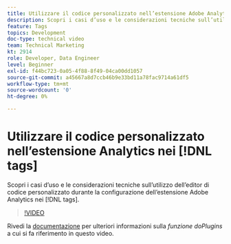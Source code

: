```yaml
---
title: Utilizzare il codice personalizzato nell’estensione Adobe Analytics nei  [!DNL tags]
description: Scopri i casi d’uso e le considerazioni tecniche sull’utilizzo dell’editor di codice personalizzato durante la configurazione dell’estensione Adobe Analytics nei  [!DNL tags].
feature: Tags
topics: Development
doc-type: technical video
team: Technical Marketing
kt: 2914
role: Developer, Data Engineer
level: Beginner
exl-id: f44bc723-0a05-4f88-8f49-04ca00dd1057
source-git-commit: a45667a8d7ccb46b9e33bd11a78fac9714a61df5
workflow-type: tm+mt
source-wordcount: '0'
ht-degree: 0%

---
```


# Utilizzare il codice personalizzato nell’estensione Analytics nei [!DNL tags]

Scopri i casi d’uso e le considerazioni tecniche sull’utilizzo dell’editor di codice personalizzato durante la configurazione dell’estensione Adobe Analytics nei [!DNL tags].

>[!VIDEO](https://video.tv.adobe.com/v/27272/?quality=12&learn=on)

Rivedi la [documentazione](https://experienceleague.adobe.com/docs/analytics/implementation/vars/plugins/impl-plugins.html?lang=it) per ulteriori informazioni sulla <i>funzione doPlugins</i> a cui si fa riferimento in questo video.
